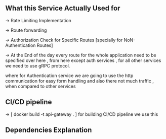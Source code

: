 ## What this Service Actually Used for

-> Rate Limiting Implementation

-> Route forwarding

-> Authorization Check for Specific Routes 
[specially for NoN-Authentication Routes]

-> At the End of the day every route for the whole
application need to be specified over here , from here
except auth services , for all other services we need to
use gRPC protocol.

where for Authentication service we are going to use
the http communication for easy form handling and
also there not much traffic , when compared to other services





## CI/CD pipeline
-> [ docker build -t api-gateway . ] for building CI/CD pipeline we use this
## Dependencies Explanation
